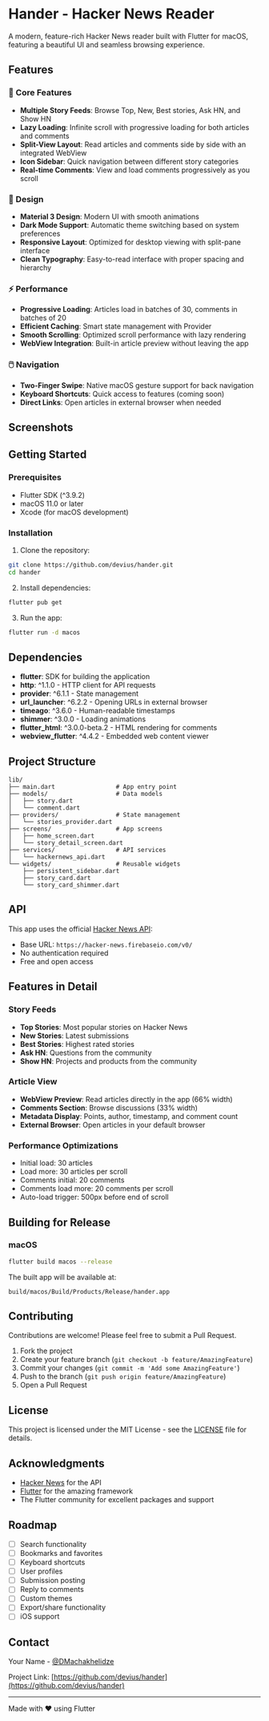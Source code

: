 # Hander - Hacker News Reader

A modern, feature-rich Hacker News reader built with Flutter for macOS, featuring a beautiful UI and seamless browsing experience.

## Features

### 🎯 Core Features

- **Multiple Story Feeds**: Browse Top, New, Best stories, Ask HN, and Show HN
- **Lazy Loading**: Infinite scroll with progressive loading for both articles and comments
- **Split-View Layout**: Read articles and comments side by side with an integrated WebView
- **Icon Sidebar**: Quick navigation between different story categories
- **Real-time Comments**: View and load comments progressively as you scroll

### 🎨 Design

- **Material 3 Design**: Modern UI with smooth animations
- **Dark Mode Support**: Automatic theme switching based on system preferences
- **Responsive Layout**: Optimized for desktop viewing with split-pane interface
- **Clean Typography**: Easy-to-read interface with proper spacing and hierarchy

### ⚡ Performance

- **Progressive Loading**: Articles load in batches of 30, comments in batches of 20
- **Efficient Caching**: Smart state management with Provider
- **Smooth Scrolling**: Optimized scroll performance with lazy rendering
- **WebView Integration**: Built-in article preview without leaving the app

### 🖱️ Navigation

- **Two-Finger Swipe**: Native macOS gesture support for back navigation
- **Keyboard Shortcuts**: Quick access to features (coming soon)
- **Direct Links**: Open articles in external browser when needed

## Screenshots

<!-- Add screenshots here -->

## Getting Started

### Prerequisites

- Flutter SDK (^3.9.2)
- macOS 11.0 or later
- Xcode (for macOS development)

### Installation

1. Clone the repository:

```bash
git clone https://github.com/devius/hander.git
cd hander
```

2. Install dependencies:

```bash
flutter pub get
```

3. Run the app:

```bash
flutter run -d macos
```

## Dependencies

- **flutter**: SDK for building the application
- **http**: ^1.1.0 - HTTP client for API requests
- **provider**: ^6.1.1 - State management
- **url_launcher**: ^6.2.2 - Opening URLs in external browser
- **timeago**: ^3.6.0 - Human-readable timestamps
- **shimmer**: ^3.0.0 - Loading animations
- **flutter_html**: ^3.0.0-beta.2 - HTML rendering for comments
- **webview_flutter**: ^4.4.2 - Embedded web content viewer

## Project Structure

```
lib/
├── main.dart                 # App entry point
├── models/                   # Data models
│   ├── story.dart
│   └── comment.dart
├── providers/                # State management
│   └── stories_provider.dart
├── screens/                  # App screens
│   ├── home_screen.dart
│   └── story_detail_screen.dart
├── services/                 # API services
│   └── hackernews_api.dart
└── widgets/                  # Reusable widgets
    ├── persistent_sidebar.dart
    ├── story_card.dart
    └── story_card_shimmer.dart
```

## API

This app uses the official [Hacker News API](https://github.com/HackerNews/API):

- Base URL: `https://hacker-news.firebaseio.com/v0/`
- No authentication required
- Free and open access

## Features in Detail

### Story Feeds

- **Top Stories**: Most popular stories on Hacker News
- **New Stories**: Latest submissions
- **Best Stories**: Highest rated stories
- **Ask HN**: Questions from the community
- **Show HN**: Projects and products from the community

### Article View

- **WebView Preview**: Read articles directly in the app (66% width)
- **Comments Section**: Browse discussions (33% width)
- **Metadata Display**: Points, author, timestamp, and comment count
- **External Browser**: Open articles in your default browser

### Performance Optimizations

- Initial load: 30 articles
- Load more: 30 articles per scroll
- Comments initial: 20 comments
- Comments load more: 20 comments per scroll
- Auto-load trigger: 500px before end of scroll

## Building for Release

### macOS

```bash
flutter build macos --release
```

The built app will be available at:

```
build/macos/Build/Products/Release/hander.app
```

## Contributing

Contributions are welcome! Please feel free to submit a Pull Request.

1. Fork the project
2. Create your feature branch (`git checkout -b feature/AmazingFeature`)
3. Commit your changes (`git commit -m 'Add some AmazingFeature'`)
4. Push to the branch (`git push origin feature/AmazingFeature`)
5. Open a Pull Request

## License

This project is licensed under the MIT License - see the [LICENSE](LICENSE) file for details.

## Acknowledgments

- [Hacker News](https://news.ycombinator.com/) for the API
- [Flutter](https://flutter.dev/) for the amazing framework
- The Flutter community for excellent packages and support

## Roadmap

- [ ] Search functionality
- [ ] Bookmarks and favorites
- [ ] Keyboard shortcuts
- [ ] User profiles
- [ ] Submission posting
- [ ] Reply to comments
- [ ] Custom themes
- [ ] Export/share functionality
- [ ] iOS support

## Contact

Your Name - [@DMachakhelidze](https://x.com/DMachakhelidze)

Project Link: [https://github.com/devius/hander](https://github.com/devius/hander)

---

Made with ❤️ using Flutter
